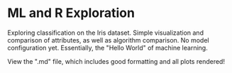 # ML and R Exploration
Exploring classification on the Iris dataset. Simple visualization and comparison of attributes, as well as algorithm comparison. No model
configuration yet. Essentially, the "Hello World" of machine learning. 


View the ".md" file, which includes good formatting and all plots rendered! 
